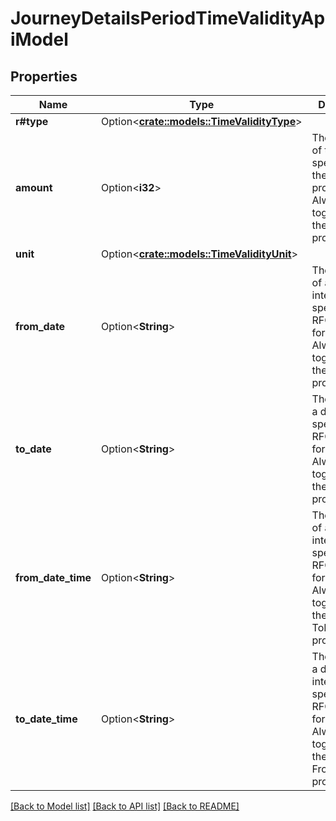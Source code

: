 # JourneyDetailsPeriodTimeValidityApiModel

## Properties

Name | Type | Description | Notes
------------ | ------------- | ------------- | -------------
**r#type** | Option<[**crate::models::TimeValidityType**](VT.ApiPlaneraResa.Core.Models.TimeValidityType.md)> |  | [optional]
**amount** | Option<**i32**> | The amount of the unit specified by the Unit property. Always used together with the Unit property. | [optional]
**unit** | Option<[**crate::models::TimeValidityUnit**](VT.ApiPlaneraResa.Core.Models.TimeValidityUnit.md)> |  | [optional]
**from_date** | Option<**String**> | The from date of a date interval specified in RFC 3339 format. Always used together with the  ToDate property. | [optional]
**to_date** | Option<**String**> | The to date of a date interval specified in RFC 3339 format. Always used together with the  FromDate property. | [optional]
**from_date_time** | Option<**String**> | The from time of a datetime interval specified in RFC 3339 format. Always used together with  the ToDateTime property. | [optional]
**to_date_time** | Option<**String**> | The to time of a datetime interval specified in RFC 3339 format. Always used together with  the FromDateTime property. | [optional]

[[Back to Model list]](../README.md#documentation-for-models) [[Back to API list]](../README.md#documentation-for-api-endpoints) [[Back to README]](../README.md)


